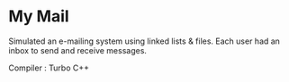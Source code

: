 # My Mail

Simulated an e-mailing system using linked lists & files. Each user had an inbox to send and receive messages.

Compiler : Turbo C++
